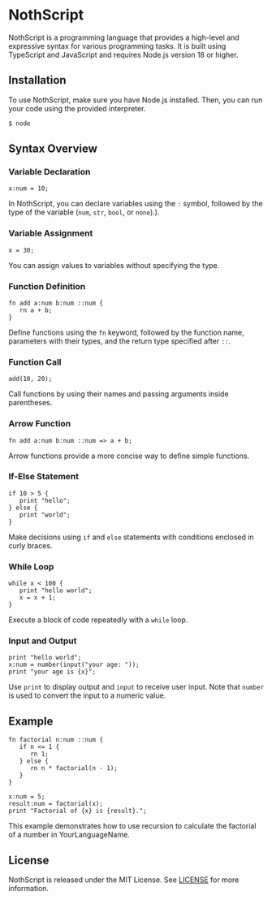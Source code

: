 # NothScript

NothScript is a programming language that provides a high-level and expressive syntax for various programming tasks. It is built using TypeScript and JavaScript and requires Node.js version 18 or higher.

## Installation

To use NothScript, make sure you have Node.js installed. Then, you can run your code using the provided interpreter.

```bash
$ node 
```

## Syntax Overview

### Variable Declaration

```nothscript
x:num = 10;
```

In NothScript, you can declare variables using the `:` symbol, followed by the type of the variable (`num`, `str`, `bool`, or `none`).).

### Variable Assignment

```nothscript
x = 30;
```

You can assign values to variables without specifying the type.

### Function Definition

```nothscript
fn add a:num b:num ::num {
   rn a + b;
}
```

Define functions using the `fn` keyword, followed by the function name, parameters with their types, and the return type specified after `::`.

### Function Call

```nothscript
add(10, 20);
```

Call functions by using their names and passing arguments inside parentheses.

### Arrow Function

```nothscript
fn add a:num b:num ::num => a + b;
```

Arrow functions provide a more concise way to define simple functions.

### If-Else Statement

```nothscript
if 10 > 5 {
   print "hello";
} else {
   print "world";
}
```

Make decisions using `if` and `else` statements with conditions enclosed in curly braces.

### While Loop

```nothscript
while x < 100 {
   print "hello world";
   x = x + 1;
}
```

Execute a block of code repeatedly with a `while` loop.

### Input and Output

```nothscript
print "hello world";
x:num = number(input("your age: "));
print "your age is {x}";
```

Use `print` to display output and `input` to receive user input. Note that `number` is used to convert the input to a numeric value.

## Example

```nothscript
fn factorial n:num ::num {
   if n <= 1 {
      rn 1;
   } else {
      rn n * factorial(n - 1);
   }
}

x:num = 5;
result:num = factorial(x);
print "Factorial of {x} is {result}.";
```

This example demonstrates how to use recursion to calculate the factorial of a number in YourLanguageName.

## License

NothScript is released under the MIT License. See [LICENSE](LICENSE) for more information.
